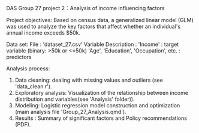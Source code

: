 DAS Group 27 project 2：Analysis of income influencing factors

Project objectives:
Based on census data, a generalized linear model (GLM) was used to analyze the key factors that affect whether an individual's annual income exceeds $50k.

Data set:
File : 'dataset_27.csv'
Variable Description :
'Income' : target variable (binary: >50k or <=50k)
'Age', 'Education', 'Occupation', etc. : predictors

Analysis process:
1. Data cleaning: dealing with missing values and outliers (see 'data_clean.r').
2. Exploratory analysis: Visualization of the relationship between income distribution and variables(see 'Analysis' folder)).
3. Modeling: Logistic regression model construction and optimization (main analysis file 'Group_27_Analysis.qmd').
4. Results  : Summary of significant factors and Policy recommendations (PDF).
